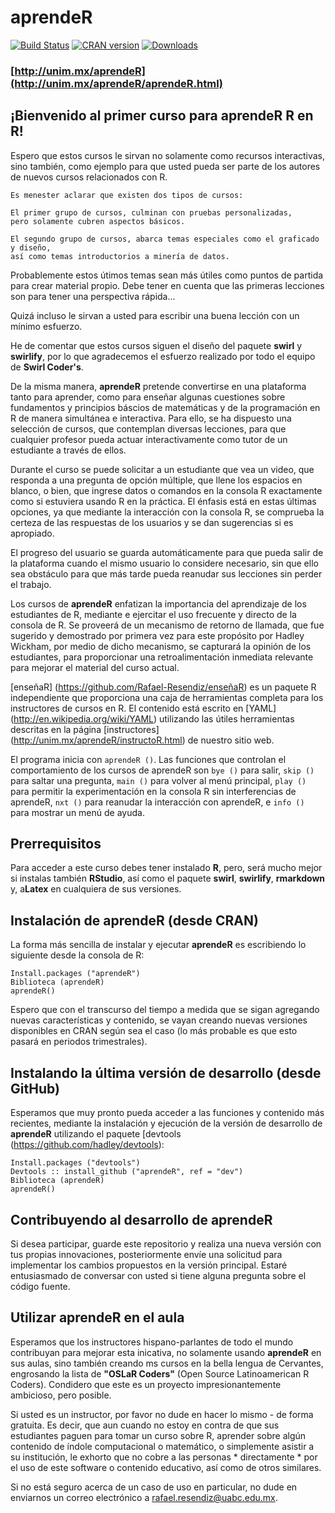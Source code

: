 # aprendeR

[![Build Status](https://unim.mx.png?branch=master)](https://unim.mx/aprendeR/aprendeR)
[![CRAN version](http://www.r-pkg.org/badges/version/aprendeR?color=3399ff)](https://cran.r-project.org/package=aprendeR)
[![Downloads](http://cranlogs.r-pkg.org/badges/aprendeR?color=3399ff)](http://cran-logs.rstudio.com/)


### [http://unim.mx/aprendeR](http://unim.mx/aprendeR/aprendeR.html)

## ¡Bienvenido al primer curso para aprendeR R en R!

Espero que estos cursos le sirvan no solamente como recursos interactivas, sino también, como ejemplo para que usted pueda ser parte de los autores de nuevos cursos relacionados con R.

```
Es menester aclarar que existen dos tipos de cursos:

El primer grupo de cursos, culminan con pruebas personalizadas, 
pero solamente cubren aspectos básicos.

El segundo grupo de cursos, abarca temas especiales como el graficado y diseño, 
así como temas introductorios a minería de datos.
```
Probablemente estos útimos temas sean más útiles como puntos de partida para crear material propio.
Debe tener en cuenta que las primeras lecciones son para tener una perspectiva rápida...


Quizá incluso le sirvan a usted para escribir una buena lección con un mínimo esfuerzo.

He de comentar que estos cursos siguen el diseño del paquete <b>swirl</b> y <b>swirlify</b>, por lo que agradecemos el esfuerzo realizado por todo el equipo de <b>Swirl Coder's</b>.


De la misma manera, <b>aprendeR</b> pretende convertirse en una plataforma tanto para aprender, como para enseñar algunas cuestiones sobre fundamentos y principios báscios de matemáticas y de la programación en R de manera simultánea e interactiva. Para ello, se ha dispuesto una selección de cursos, que contemplan diversas lecciones, para que cualquier profesor pueda actuar interactivamente como tutor de un estudiante a través de ellos. 

Durante el curso se puede solicitar a un estudiante que vea un video, que responda a una pregunta de opción múltiple, que llene los espacios en blanco, o bien, que ingrese datos o comandos en la consola R exactamente como si estuviera usando R en la práctica. El énfasis está en estas últimas opciones, ya que mediante la interacción con la consola R, se comprueba la certeza de las respuestas de los usuarios y se dan sugerencias si es apropiado. 

El progreso del usuario se guarda automáticamente para que pueda salir de la plataforma cuando el mismo usuario lo considere necesario, sin que ello sea obstáculo para que más tarde pueda reanudar sus lecciones sin perder el trabajo.

Los cursos de <b>aprendeR</b> enfatizan la importancia del aprendizaje de los estudiantes de R, mediante e ejercitar el uso frecuente y directo de la consola de R. Se proveerá de un mecanismo de retorno de llamada, que fue sugerido y demostrado por primera vez para este propósito por Hadley Wickham, por medio de dicho mecanismo, se capturará la opinión de los estudiantes, para proporcionar una retroalimentación inmediata relevante para mejorar el material del curso actual.

[enseñaR] (https://github.com/Rafael-Resendiz/enseñaR) es un paquete R independiente que proporciona una caja de herramientas completa para los instructores de cursos en R. El contenido está escrito en [YAML] (http://en.wikipedia.org/wiki/YAML) utilizando las útiles herramientas descritas en la página [instructores] (http://unim.mx/aprendeR/instructoR.html) de nuestro sitio web.

El programa inicia con `aprendeR ()`. Las funciones que controlan el comportamiento de los cursos de aprendeR son `bye ()` para salir, `skip ()` para saltar una pregunta, `main ()` para volver al menú principal, `play ()` para permitir la experimentación en la consola R sin interferencias de aprendeR, `nxt ()` para reanudar la interacción con aprendeR, e `info ()` para mostrar un menú de ayuda.

## Prerrequisitos

Para acceder a este curso debes tener instalado <b>R</b>, pero, será mucho mejor si instalas también <b>RStudio</b>, así como el paquete <b>swirl</b>, <b>swirlify</b>, <b>rmarkdown</b> y, a<b>Latex</b> en cualquiera de sus versiones.


## Instalación de aprendeR (desde CRAN)

La forma más sencilla de instalar y ejecutar <b>aprendeR</b> es escribiendo lo siguiente desde la consola de R:

```
Install.packages ("aprendeR")
Biblioteca (aprendeR)
aprendeR()
```

Espero que con el transcurso del tiempo a medida que se sigan agregando nuevas características y contenido, se vayan creando nuevas versiones disponibles en CRAN según sea el caso (lo más probable es que esto pasará en periodos trimestrales).

## Instalando la última versión de desarrollo (desde GitHub)

Esperamos que muy pronto pueda acceder a las funciones y contenido más recientes, mediante la instalación y ejecución de la versión de desarrollo de <b>aprendeR</b> utilizando el paquete [devtools (https://github.com/hadley/devtools):

```
Install.packages ("devtools")
Devtools :: install_github ("aprendeR", ref = "dev")
Biblioteca (aprendeR)
aprendeR()
```

## Contribuyendo al desarrollo de aprendeR

Si desea participar, guarde este repositorio y realiza una nueva versión con tus propias innovaciones,  posteriormente envíe una solicitud para implementar los cambios propuestos en la versión principal. Estaré entusiasmado de conversar con usted si tiene alguna pregunta sobre el código fuente.

## Utilizar aprendeR en el aula

Esperamos que los instructores hispano-parlantes de todo el mundo contribuyan para mejorar esta inicativa, no solamente usando <b>aprendeR</b> en sus aulas, sino también creando ms cursos en la bella lengua de Cervantes, engrosando la lista de <b>"OSLaR Coders"</b> (Open Source Latinoamerican R Coders). Condidero que este es un proyecto impresionantemente ambicioso, pero posible. 

Si usted es un instructor, por favor no dude en hacer lo mismo - de forma gratuita. Es decir, que aun cuando no estoy en contra de que sus estudiantes paguen para tomar un curso sobre R, aprender sobre algún contenido de índole computacional o matemático, o simplemente asistir a su institución, le exhorto que no cobre a las personas * directamente * por el uso de este software o contenido educativo, así como de otros similares.

Si no está seguro acerca de un caso de uso en particular, no dude en enviarnos un correo electrónico a rafael.resendiz@uabc.edu.mx.
